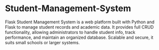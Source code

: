 # Student-Management-System
Flask Student Management System is a web platform built with Python and Flask to manage student records and academic data. It provides full CRUD functionality, allowing administrators to handle student info, track performance, and maintain an organized database. Scalable and secure, it suits small schools or larger systems.
